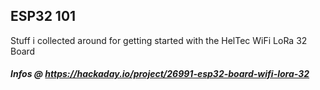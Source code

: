 ## ESP32 101 ##
Stuff i collected around for getting started with the HelTec WiFi LoRa 32 Board
##### Infos @ https://hackaday.io/project/26991-esp32-board-wifi-lora-32 #####
